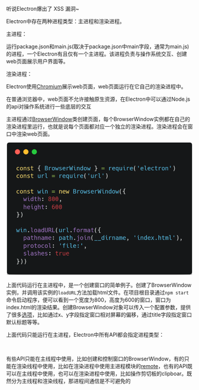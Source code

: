 听说Electron爆出了 XSS 漏洞~

Electron中存在两种进程类型：主进程和渲染进程。

主进程：

运行package.json和main.js(取决于package.json中main字段，通常为main.js)的进程，一个Electron有且仅有一个主进程。该进程负责与操作系统交互、创建web页面展示用户界面等。

渲染进程：

Electron使用[Chromium](https://zh.wikipedia.org/zh/Chromium)展示web页面，web页面运行在它自己的渲染进程中。

在普通浏览器中，web页面不允许接触原生资源，在Electron中可以通过Node.js的api对操作系统进行一些底层的交互

主进程通过[BrowserWindow](https://electronjs.org/docs/api/browser-window#browserwindow)类创建页面，每个BrowserWindow实例都在自己的渲染进程里运行，也就是说每个页面都对应一个独立的渲染进程。渲染进程会在窗口中渲染web页面。

<div align=center>
  <img src="https://raw.githubusercontent.com/jtaox/Frontend/master/Electron/ElectronExample/example/img-0.png" width="500" />
</div>

上面代码运行在主进程中，是一个创建窗口的简单例子。创建了BrowserWindow实例，并调用该实例的`loadURL`方法加载html文件。在项目根目录通过`npm start`命令启动程序，便可以看到一个宽度为800，高度为600的窗口，窗口为index.html的渲染结果。创建BrowserWindow对象可以传入一个配置参数，提供了很多[选项](https://electronjs.org/docs/api/browser-window#new-browserwindowoptions)，比如通过x、y字段指定窗口相对屏幕的偏移，通过title字段指定窗口默认标题等等。

上面代码只能运行在主进程，Electron中所有API都会指定进程类型：

![]()

有些API只能在主线程中使用，比如创建和控制窗口的BrowserWindow，有的只能在渲染线程中使用，比如在渲染进程中使用主进程模块的[remote](https://electronjs.org/docs/api/remote#remote)，也有的API既可以在主线程中使用，也可以在渲染进程中使用，比如操作剪切板的clipboar。既然分为主线程和渲染线程，那进程间通信是不可避免的

